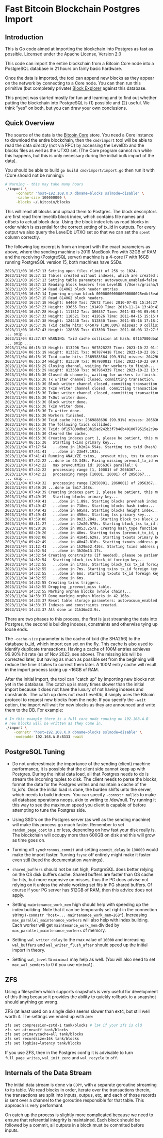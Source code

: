 
# Fast Bitcoin Blockchain Postgres Import

## Introduction

This is Go code aimed at importing the blockchain into Postgres as
fast as possible. Licensed under the Apache License, Version 2.0

This code can import the entire blockchain from a Bitcoin Core node
into a PostgreSQL database in 21 hours on fairly basic hardware.

Once the data is imported, the tool can append new blocks as they
appear on the network by connecting to a Core node. You can then run
this primitive (but completely private) [Block Explorer](https://github.com/blkchain/blocks)
against this database.

This project was started mostly for fun and learning and to find out
whether putting the blockchain into PostgreSQL is (1) possible and (2)
useful. We think "yes" on both, but you can draw your own conclusions.

## Quick Overview

The source of the data is the [Bitcoin Core](https://bitcoin.org/en/download) store. You need a Core
instance to download the entire blockchain, then the `cmd/import` tool
will be able to read the data *directly* (not via RPC) by accessing
the LevelDb and the blocks files as well as the UTXO set. (The Core
program cannot run while this happens, but this is only necessary during
the initial bulk import of the data).

You should be able to build `go build cmd/import/import.go` then run
it with (Core should not be running):

```sh
# Warning - this may take many hours
./import \
     -connstr "host=192.168.X.X dbname=blocks sslmode=disable" \
     -cache-size 100000000 \
     -blocks ~/.bitcoin/blocks
```

This will read all blocks and upload them to Postgres. The block
descriptors are first read from leveldb block index, which contains
file names and offsets to actual block data. Using the block index
lets us read blocks in order which is essential for the correct
setting of tx_id in outputs. For every output we also query the
LevelDb UTXO set so that we can set the `spent` column correctly.

The following log excerpt is from an import with the exact parameters
as above, where the sending machine is 2019 MacBook Pro with 32GB of
RAM and the receiving (PostgreSQL server) machine is a 4-core i7 with
16GB running PostgreSQL version 15, both machines have SSDs.

``` txt
2023/11/03 16:57:13 Setting open files rlimit of 256 to 1024.
2023/11/03 16:57:13 Tables created without indexes, which are created at the very end.
2023/11/03 16:57:13 Setting table parameters: autovacuum_enabled=false
2023/11/03 16:57:13 Reading block headers from LevelDb (/Users/grisha/Library/Application Support/Bitcoin/blocks/index)...
2023/11/03 16:57:14 Read 814062 block header entries.
2023/11/03 16:57:14 Ignoring orphan block 000000000000000000025edbf5ea025e4af2674b318ba82206f70681d97ca162
2023/11/03 16:57:15 Read 814062 block headers.
2023/11/03 16:57:18 Height: 64469 Txs: 72672 Time: 2010-07-05 15:34:27 -0400 EDT Tx/s: 14534.391593 KB/s: 3574.597873 Runtime: 5s
2023/11/03 16:57:23 Height: 93635 Txs: 191499 Time: 2010-11-24 13:40:43 -0500 EST Tx/s: 19148.955229 KB/s: 5088.048924 Runtime: 10s
2023/11/03 16:57:28 Height: 111512 Txs: 306357 Time: 2011-03-03 05:08:54 -0500 EST Tx/s: 20422.953787 KB/s: 5733.495734 Runtime: 15s
2023/11/03 16:57:33 Height: 118521 Txs: 412626 Time: 2011-04-15 15:15:05 -0400 EDT Tx/s: 20630.450404 KB/s: 6071.899925 Runtime: 20s
2023/11/03 16:57:38 Height: 124440 Txs: 512850 Time: 2011-05-16 17:18:22 -0400 EDT Tx/s: 20510.751291 KB/s: 6473.134698 Runtime: 25s
2023/11/03 16:57:38 Txid cache hits: 645079 (100.00%) misses: 0 collisions: 0 dupes: 2 evictions: 364709 size: 148139 procmem: 434 MiB
2023/11/03 16:57:43 Height: 128385 Txs: 613308 Time: 2011-06-03 12:27:53 -0400 EDT Tx/s: 20438.703244 KB/s: 6757.081103 Runtime: 30s
... snip ...
2023/11/04 03:27:07 WARNING: Txid cache collision at hash: 0f157800dba58b15ad242b3f7b48b4010079515e2c9e4702384cc701f05cebc0 existing id: 713414812 new id: 739931084 (prefix sz: 7).
... snip ...
2023/11/04 06:15:13 Height: 813296 Txs: 907828225 Time: 2023-10-22 01:13:19 -0400 EDT Tx/s: 18960.353894 KB/s: 10611.851878 Runtime: 13h18m0s
2023/11/04 06:15:19 Height: 813321 Txs: 907874418 Time: 2023-10-22 06:24:08 -0400 EDT Tx/s: 18959.286326 KB/s: 10611.507696 Runtime: 13h18m6s
2023/11/04 06:15:19 Txid cache hits: 2369583564 (99.91%) misses: 2042901 collisions: 1 dupes: 2 evictions: 777933798 size: 105238549 procmem: 16243 MiB
2023/11/04 06:15:24 Height: 813339 Txs: 907900812 Time: 2023-10-22 09:00:01 -0400 EDT Tx/s: 18957.833769 KB/s: 10610.989629 Runtime: 13h18m11s
2023/11/04 06:15:29 Closing channel, waiting for workers to finish...
2023/11/04 06:15:29 Height: 813369 Txs: 907964339 Time: 2023-10-22 13:56:02 -0400 EDT Tx/s: 18956.918563 KB/s: 10610.608260 Runtime: 13h18m16s
2023/11/04 06:15:30 Closed db channels, waiting for workers to finish...
2023/11/04 06:15:30 Tx writer channel closed, committing transaction.
2023/11/04 06:15:30 Block writer channel closed, commiting transaction.
2023/11/04 06:15:30 TxIn writer channel closed, committing transaction.
2023/11/04 06:15:30 TxOut writer channel closed, committing transaction.
2023/11/04 06:15:30 TxOut writer done.
2023/11/04 06:15:30 Block writer done.
2023/11/04 06:15:30 TxIn writer done.
2023/11/04 06:15:30 Tx writer done.
2023/11/04 06:15:30 Workers finished.
2023/11/04 06:15:30 Txid cache hits: 2369888696 (99.91%) misses: 2056367 collisions: 1 dupes: 2 evictions: 778046986 size: 105221498 procmem: 16243 MiB
2023/11/04 06:15:30 The following txids collided:
2023/11/04 06:15:30 Txid: 0f157800dba58b15ad242b3f7b48b4010079515e2c9e4702384cc701f05cebc0 prefix: c0eb5cf001c74c
2023/11/04 06:15:30 Cleared the cache.
2023/11/04 06:15:30 Creating indexes part 1, please be patient, this may take a long time...
2023/11/04 06:15:30   Starting txins primary key...
2023/11/04 07:17:54   ...done in 1h2m24.594s. Starting txs txid (hash) index...
2023/11/04 07:41:41   ...done in 23m47.193s.
2023/11/04 07:41:41 Running ANALYZE txins, _prevout_miss, txs to ensure the next step selects the optimal plan...
2023/11/04 07:42:22 ...done in 40.348s. Fixing missing prevout_tx_id entries (if needed), this may take a long time..
2023/11/04 07:42:22   max prevoutMiss id: 2056367 parallel: 8
2023/11/04 07:42:22   processing range [1, 10001) of 2056367...
2023/11/04 07:42:22   processing range [10001, 20001) of 2056367...
... snip ...
2023/11/04 07:49:32   processing range [2050001, 2060001) of 2056367...
2023/11/04 07:49:39 ...done in 7m17.348s.
2023/11/04 07:49:39 Creating indexes part 2, please be patient, this may take a long time...
2023/11/04 07:49:39   Starting blocks primary key...
2023/11/04 07:49:41   ...done in 1.89s. Starting blocks prevhash index...
2023/11/04 07:49:42   ...done in 718ms. Starting blocks hash index...
2023/11/04 07:49:42   ...done in 695ms. Starting blocks height index...
2023/11/04 07:49:43   ...done in 450ms. Starting txs primary key...
2023/11/04 07:59:06   ...done in 9m23.284s. Starting block_txs block_id, n primary key...
2023/11/04 08:11:27   ...done in 12m20.978s. Starting block_txs tx_id index...
2023/11/04 08:20:20   ...done in 8m53.257s. Creatng hash_type function...
2023/11/04 08:20:20   ...done in 40ms. Starting txins (prevout_tx_id, prevout_tx_n) index...
2023/11/04 09:02:06   ...done in 41m45.629s. Starting txouts primary key...
2023/11/04 09:42:49   ...done in 40m42.816s. Starting txouts address prefix index...
2023/11/04 11:12:41   ...done in 1h29m52.436s. Starting txins address prefix index...
2023/11/04 14:32:54   ...done in 3h20m13.17s.
2023/11/04 14:32:54 Creating constraints (if needed), please be patient, this may take a long time...
2023/11/04 14:32:54   Starting block_txs block_id foreign key...
2023/11/04 14:32:55   ...done in 173ms. Starting block_txs tx_id foreign key...
2023/11/04 14:32:55   ...done in 7ms. Starting txins tx_id foreign key...
2023/11/04 14:32:55   ...done in 6ms. Starting txouts tx_id foreign key...
2023/11/04 14:32:55   ...done in 6ms.
2023/11/04 14:32:55 Creating txins triggers.
2023/11/04 14:32:55 Dropping _prevout_miss table.
2023/11/04 14:32:55 Marking orphan blocks (whole chain)...
2023/11/04 14:33:37 Done marking orphan blocks in 42.163s.
2023/11/04 14:33:37 Reset table storage parameters: autovacuum_enabled.
2023/11/04 14:33:37 Indexes and constraints created.
2023/11/04 14:33:37 All done in 21h36m23.9s.
```

There are two phases to this process, the first is just streaming the
data into Postgres, the second is building indexes, constraints and
otherwise tying up loose ends.

The `-cache-size` parameter is the cache of txid (the SHA256) to the
database tx_id, which import can set on the fly. This cache is also
used to identify duplicate transactions. Having a cache of 100M entries
achieves 99.90% hit rate (as of Nov 2023, see above). The missing ids
will be corrected later, but having as much as possible set from the
beginning will reduce the time it takes to correct them later. A 100M
entry cache will result in the import process taking up ~16GB of RAM.

After the initial import, the tool can "catch up" by importing new
blocks not yet in the database. The catch up is many times slower than
the initial import because it does not have the luxury of not having
indexes and constraints. The catch up does not read LevelDb, it simply
uses the Bitcoin protocol to request new blocks from the node. If you
specify the `-wait` option, the import will wait for new blocks as
they are announced and write them to the DB. For example:

``` sh
# In this example there is a full core node running on 192.168.A.B
# new blocks will be written as they come in.
./import \
    -connstr "host=192.168.X.X dbname=blocks sslmode=disable" \
    -nodeaddr 192.168.A.B:8333 -wait
```

## PostgreSQL Tuning

* Do not underestimate the importance of the sending (client) machine
  performance, it is possible that the client side cannot keep up with
  Postgres. During the initial data load, all that Postgres needs to
  do is stream the incoming tuples to disk. The client needs to parse
  the blocks, format the data for the Postgres writes and maintain a
  cache of the tx_id's. Once the initial load is done, the burden
  shifts unto the server, which needs to build indexes. You can
  specify `-connstr nulldb` to make all database operations noops,
  akin to writing to /dev/null. Try running it this way to see the
  maximum speed you client is capable of before attempting to tune the
  Postgres side.

* Using SSD's on the Postgres server (as well as the sending machine) will
  make this process go much faster. Remember to set `random_page_cost`
  to `1` or less, depending on how fast your disk really is. The
  blockchain will occupy more than 600GB on disk and this will grow as
  time goes on.

* Turning off `synchronous_commit` and setting `commit_delay` to
  `100000` would make the import faster. Turning `fsync` off entirely
  might make it faster even still (heed the documentation warnings).

* `shared_buffers` should not be set high, PostgreSQL does better
  relying on the OS disk buffers cache. Shared buffers are faster than
  OS cache for hits, but more expensive on misses, thus the PG docs
  advise not relying on it unless the whole working set fits in PG
  shared buffers. Of course if your PG server has 512GB of RAM, then
  this advice does not apply.

* Setting `maintenance_work_mem` high should help with speeding up the
  index building. Note that it can be temporarily set right in the
  connection string (`-connstr "host=... maintenance_work_mem=2GB"`).
  Increasing `max_parallel_maintenance_workers` will also help with
  index building. Each worker will get `maintenance_work_mem` divided by
  `max_parallel_maintenance_workers` of memory.

* Setting `wal_writer_delay` to the max value of `10000` and
  increasing `wal_buffers` and `wal_writer_flush_after` should speed
  up the initial import in theory.

* Setting `wal_level` to `minimal` may help as well. (You will also
  need to set `max_wal_senders` to 0 if you use `minimal`).

## ZFS

Using a filesystem which supports snapshots is very useful for
development of this thing because it provides the ability to quickly
rollback to a snapshot should anything go wrong.

ZFS (at least used on a single disk) seems slower than ext4, but still
well worth it. The settings we ended up with are:

``` sh
zfs set compression=zstd-1 tank/blocks # lz4 if your zfs is old
zfs set atime=off tank/blocks
zfs set primarycache=all tank/blocks
zfs set recordsize=16k tank/blocks
zfs set logbias=latency tank/blocks
```

If you use ZFS, then in the Postgres config it is advisable to turn
`full_page_writes`, `wal_init_zero` and `wal_recycle` to `off`.

## Internals of the Data Stream

The initial data stream is done via `COPY`, with a separate goroutine
streaming to its table. We read blocks in order, iterate over the
transactions therein, the transactions are split into inputs, outpus,
etc, and each of those records is sent over a channel to the goroutine
responsible for that table. This approach is very performant.

On catch up the process is slightly more complicated because we need
to ensure that referential integrity is maintained. Each block should
be followed by a commit, all outputs in a block must be commited
before inputs.
